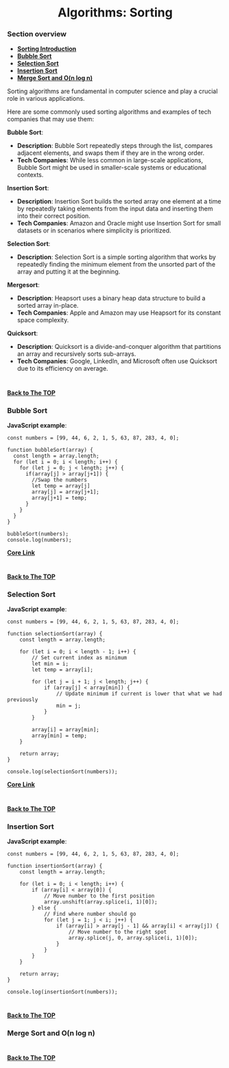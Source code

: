<h1 align="center">Algorithms: Sorting</h1>

### Section overview

* **[Sorting Introduction](#introduction-to-algorithms)**
* **[Bubble Sort](#bubble-sort)**
* **[Selection Sort](#selection-sort)**
* **[Insertion Sort](#insertion-sort)**
* **[Merge Sort and O(n log n)](#merge-sort)**


Sorting algorithms are fundamental in computer science and play a crucial role in various applications. 

Here are some commonly used sorting algorithms and examples of tech companies that may use them:

**Bubble Sort**:
- **Description**: Bubble Sort repeatedly steps through the list, compares adjacent elements, and swaps them if they are in the wrong order.
- **Tech Companies**: While less common in large-scale applications, Bubble Sort might be used in smaller-scale systems or educational contexts.

**Insertion Sort**:
- **Description**: Insertion Sort builds the sorted array one element at a time by repeatedly taking elements from the input data and inserting them into their correct position.
- **Tech Companies**: Amazon and Oracle might use Insertion Sort for small datasets or in scenarios where simplicity is prioritized.

**Selection Sort**:
- **Description**: Selection Sort is a simple sorting algorithm that works by repeatedly finding the minimum element from the unsorted part of the array and putting it at the beginning. 

**Mergesort**:
- **Description**: Heapsort uses a binary heap data structure to build a sorted array in-place.
- **Tech Companies**: Apple and Amazon may use Heapsort for its constant space complexity.

**Quicksort**:
- **Description**: Quicksort is a divide-and-conquer algorithm that partitions an array and recursively sorts sub-arrays.
- **Tech Companies**: Google, LinkedIn, and Microsoft often use Quicksort due to its efficiency on average.
#
**[Back to The TOP](#section-overview)**

### Bubble Sort

**JavaScript example**:

```
const numbers = [99, 44, 6, 2, 1, 5, 63, 87, 283, 4, 0];

function bubbleSort(array) {
  const length = array.length;
  for (let i = 0; i < length; i++) {
    for (let j = 0; j < length; j++) { 
      if(array[j] > array[j+1]) {
        //Swap the numbers
        let temp = array[j]
        array[j] = array[j+1];
        array[j+1] = temp;
      }
    }        
  }
}

bubbleSort(numbers);
console.log(numbers);
```
**[Core Link](https://github.com/aneagoie/ztm-master-the-coding-interview-ds-algo/blob/main/09_sorting/bubbleSort.js)**
#
**[Back to The TOP](#section-overview)**

### Selection Sort

**JavaScript example**:
```
const numbers = [99, 44, 6, 2, 1, 5, 63, 87, 283, 4, 0];

function selectionSort(array) {
    const length = array.length;

    for (let i = 0; i < length - 1; i++) {
        // Set current index as minimum
        let min = i;
        let temp = array[i];

        for (let j = i + 1; j < length; j++) {
            if (array[j] < array[min]) {
                // Update minimum if current is lower that what we had previously
                min = j;
            }
        }

        array[i] = array[min];
        array[min] = temp;
    }

    return array;
}

console.log(selectionSort(numbers));
```
**[Core Link](https://github.com/aneagoie/ztm-master-the-coding-interview-ds-algo/blob/main/09_sorting/selectionSort.js)**
#
**[Back to The TOP](#section-overview)**

### Insertion Sort

**JavaScript example**:
```
const numbers = [99, 44, 6, 2, 1, 5, 63, 87, 283, 4, 0];

function insertionSort(array) {
    const length = array.length;

    for (let i = 0; i < length; i++) {
        if (array[i] < array[0]) {
            // Move number to the first position
            array.unshift(array.splice(i, 1)[0]);
        } else {
            // Find where number should go
            for (let j = 1; j < i; j++) {
                if (array[i] > array[j - 1] && array[i] < array[j]) {
                    // Move number to the right spot
                    array.splice(j, 0, array.splice(i, 1)[0]);
                }
            }
        }
    }

    return array;
}

console.log(insertionSort(numbers));
```

#
**[Back to The TOP](#section-overview)**

### <a name="merge-sort">Merge Sort and O(n log n)</a>


#
**[Back to The TOP](#section-overview)**